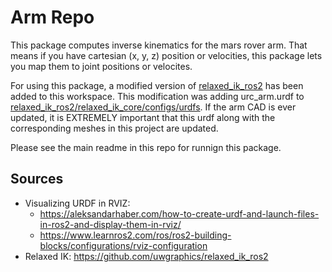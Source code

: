 # Arm Repo

This package computes inverse kinematics for the mars rover arm. That means if you have cartesian (x, y, z) position or velocities, this package lets you map them to joint positions or velocites.


For using this package, a modified version of [relaxed_ik_ros2](https://github.com/uwgraphics/relaxed_ik_ros2) has been added to this workspace. This modification was adding urc_arm.urdf to [relaxed_ik_ros2/relaxed_ik_core/configs/urdfs](../relaxed_ik_ros2/relaxed_ik_core/configs/urdfs/urc_arm.urdf). If the arm CAD is ever updated, it is EXTREMELY important that this urdf along with the corresponding meshes in this project are updated.

Please see the main readme in this repo for runnign this package.


## Sources
* Visualizing URDF in RVIZ:
    * https://aleksandarhaber.com/how-to-create-urdf-and-launch-files-in-ros2-and-display-them-in-rviz/
    * https://www.learnros2.com/ros/ros2-building-blocks/configurations/rviz-configuration
* Relaxed IK: https://github.com/uwgraphics/relaxed_ik_ros2


